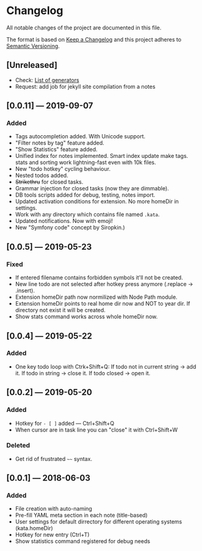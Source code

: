 # Changelog
All notable changes of the project are documented in this file.

The format is based on [Keep a Changelog](http://keepachangelog.com/en/1.0.0/)
and this project adheres to [Semantic Versioning](http://semver.org/spec/v2.0.0.html).

## [Unreleased]
- Check: [List of generators](https://github.com/myles/awesome-static-generators)
- Request: add job for jekyll site compilation from a notes

## [0.0.11] — 2019-09-07
### Added
- Tags autocompletion added. With Unicode support.
- "Filter notes by tag" feature added.
- "Show Statistics" feature added.
- Unified index for notes implemented. Smart index update make tags. stats and sorting work lightning-fast even with 10k files.
- New "todo hotkey" cycling behaviour.
- Nested todos added.
- ~~Strikethru~~ for closed tasks.
- Grammar injection for closed tasks (now they are dimmable).
- DB tools scripts added for debug, testing, notes import.
- Updated activation conditions for extension. No more homeDir in settings.
- Work with any directory which contains file named ```.kata```.
- Updated notifications. Now with emoji!
- New "Symfony code" concept by Siropkin.)

## [0.0.5] — 2019-05-23
### Fixed
- If entered filename contains forbidden symbols it'll not be created.
- New line todo are not selected after hotkey press anymore (.replace → .insert).
- Extension homeDir path now normilized with Node Path module.
- Extension homeDir points to real home dir now and NOT to year dir. If directory not exist it will be created.
- Show stats command works across whole homeDir now.

## [0.0.4] — 2019-05-22
### Added
- One key todo loop with Ctrk+Shift+Q: If todo not in current string → add it. If todo in string → close it. If todo closed → open it.

## [0.0.2] — 2019-05-20
### Added
- Hotkey for `- [ ]` added — Ctrl+Shift+Q
- When cursor are in task line you can "close" it with Ctrl+Shift+W
### Deleted
- Get rid of frustrated `~~` syntax.

## [0.0.1] — 2018-06-03
### Added
- File creation with auto-naming
- Pre-fill YAML meta section in each note (title-based)
- User settings for default dirrectory for different operating systems (kata.homeDir)
- Hotkey for new entry (Ctrl+T)
- Show statistics command registered for debug needs